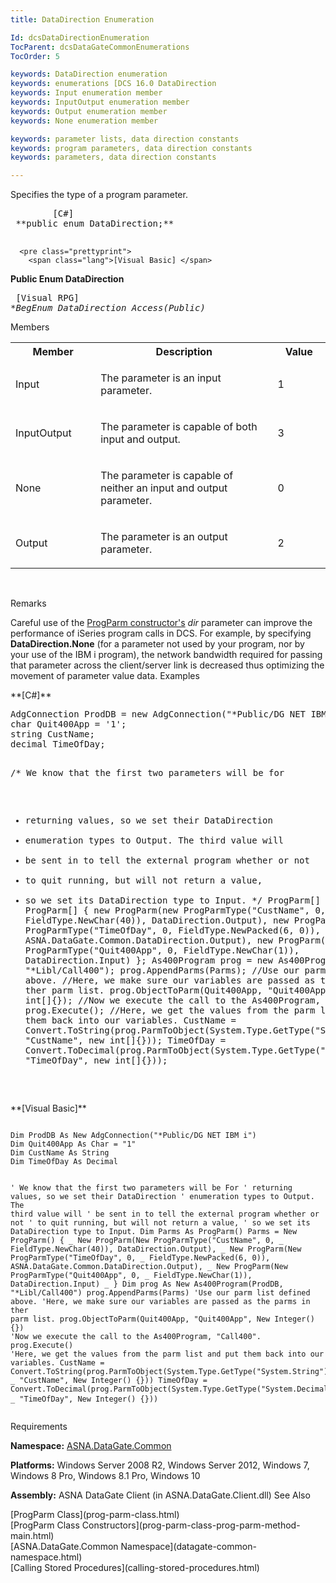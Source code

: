 ```yaml
---
title: DataDirection Enumeration

Id: dcsDataDirectionEnumeration
TocParent: dcsDataGateCommonEnumerations
TocOrder: 5

keywords: DataDirection enumeration
keywords: enumerations [DCS 16.0 DataDirection
keywords: Input enumeration member
keywords: InputOutput enumeration member
keywords: Output enumeration member
keywords: None enumeration member

keywords: parameter lists, data direction constants
keywords: program parameters, data direction constants
keywords: parameters, data direction constants

---
```


Specifies the type of a program parameter.
<pre class="prettyprint">
        <span class="lang">[C#]</span>
 **public enum DataDirection;** 
      </pre>
      <pre class="prettyprint">
        <span class="lang">[Visual Basic] </span>
 **Public Enum DataDirection** 
      </pre>
      <pre class="prettyprint">
        <span class="lang">[Visual RPG]</span>
 **BegEnum DataDirection Access(*Public)** 
      </pre>

Members

<table class="dtTABLE" id="Table3" cellspacing="0">
          <col span="1" width="10%" style="FONT-WEIGHT: bold" />
          <col span="1" width="35%" />
          <col span="1" width="8%" />
          <tr>
            <th colspan="1" rowspan="1">
							Member</th>
            <th colspan="1" rowspan="1">
							Description</th>
            <th colspan="1" rowspan="1">
							Value</th>
          </tr>
          <tr>
            <td colspan="1" rowspan="1">

Input
</td>
            <td colspan="1" rowspan="1">

The parameter is an input parameter.
</td>
            <td colspan="1" rowspan="1">

1
</td>
          </tr>
          <tr>
            <td colspan="1" rowspan="1">

InputOutput 
</td>
            <td colspan="1" rowspan="1">

The parameter is capable of both input and output.
</td>
            <td colspan="1" rowspan="1">

3
</td>
          </tr>
          <tr>
            <td colspan="1" rowspan="1">

None
</td>
            <td colspan="1" rowspan="1">

The parameter is capable of neither an input and output parameter. 
</td>
            <td colspan="1" rowspan="1">

0 
</td>
          </tr>
          <tr>
            <td colspan="1" rowspan="1">

Output 
</td>
            <td colspan="1" rowspan="1">

The parameter is an output parameter. 
</td>
            <td colspan="1" rowspan="1">

2 
</td>
          </tr>
</table>

<br />

Remarks

Careful use of the [ProgParm constructor's](prog-parm-class-prog-parm-method-main.html) *dir* parameter can improve the performance of iSeries program calls in DCS. For example, by specifying **DataDirection.None** (for a parameter not used by your program, nor by your use of the IBM i program), the network bandwidth required for passing that parameter across the client/server link is decreased thus optimizing the movement of parameter value data. 
Examples

<span class="lang">
 **[C#]** 
        </span>
      <pre>
AdgConnection ProdDB = new AdgConnection("*Public/DG NET IBM i");
char Quit400App = '1';
string CustName;
decimal TimeOfDay;

  /* We know that the first two parameters will be for
   * returning values, so we set their DataDirection
   * enumeration types to Output. The third value will
   * be sent in to tell the external program whether or not
   * to quit running, but will not return a value,
   * so we set its DataDirection type to Input. */
  ProgParm[] Parms = new ProgParm[]
  {
      new ProgParm(new ProgParmType("CustName", 0, 
          FieldType.NewChar(40)), DataDirection.Output),
      new ProgParm(new ProgParmType("TimeOfDay", 0, 
          FieldType.NewPacked(6, 0)), ASNA.DataGate.Common.DataDirection.Output),
      new ProgParm(new ProgParmType("Quit400App", 0, 
          FieldType.NewChar(1)), DataDirection.Input)
  };
  As400Program prog = new As400Program(ProdDB, "*Libl/Call400");
  prog.AppendParms(Parms); //Use our parm list defined above.
  //Here, we make sure our variables are passed as the parms in ther parm list.
  prog.ObjectToParm(Quit400App, "Quit400App", new int[]{});
  //Now we execute the call to the As400Program, "Call400".
  prog.Execute();
  //Here, we get the values from the parm list and put them back into our variables.
  CustName = Convert.ToString(prog.ParmToObject(System.Type.GetType("System.String"), 
      "CustName", new int[]{}));
  TimeOfDay = Convert.ToDecimal(prog.ParmToObject(System.Type.GetType("System.Decimal"), 
      "TimeOfDay", new int[]{}));
</pre>
        <span class="lang">
 **[Visual Basic]** 
        </span>
      <pre class="prettyprint"><code class="language-vbnet">
Dim ProdDB As New AdgConnection("*Public/DG NET IBM i")
Dim Quit400App As Char = "1"
Dim CustName As String
Dim TimeOfDay As Decimal

  ' We know that the first two parameters will be For
  ' returning values, so we set their DataDirection
  ' enumeration types to Output. The third value will
  ' be sent in to tell the external program whether or not
  ' to quit running, but will not return a value,
  ' so we set its DataDirection type to Input. 
Dim Parms As ProgParm()
Parms = New ProgParm() { _
  New ProgParm(New ProgParmType("CustName", 0, _
      FieldType.NewChar(40)), DataDirection.Output), _
  New ProgParm(New ProgParmType("TimeOfDay", 0, _
      FieldType.NewPacked(6, 0)), ASNA.DataGate.Common.DataDirection.Output), _
  New ProgParm(New ProgParmType("Quit400App", 0, _
      FieldType.NewChar(1)), DataDirection.Input) _
  }
Dim prog As New As400Program(ProdDB, "*Libl/Call400")
prog.AppendParms(Parms) 'Use our parm list defined above.
'Here, we make sure our variables are passed as the parms in ther parm list.
prog.ObjectToParm(Quit400App, "Quit400App", New Integer() {})
'Now we execute the call to the As400Program, "Call400".
prog.Execute()
'Here, we get the values from the parm list and put them back into our variables.
CustName = Convert.ToString(prog.ParmToObject(System.Type.GetType("System.String"), _
    "CustName", New Integer() {}))
TimeOfDay = Convert.ToDecimal(prog.ParmToObject(System.Type.GetType("System.Decimal"), _
    "TimeOfDay", New Integer() {}))</code>
</pre>

Requirements

**Namespace:** [ASNA.DataGate.Common](datagate-common-namespace.html) 

**Platforms:** Windows Server 2008 R2, Windows Server 2012, Windows 7, Windows 8 Pro, Windows 8.1 Pro, Windows 10

**Assembly:** ASNA DataGate Client (in ASNA.DataGate.Client.dll)
See Also

<dl />
      [ProgParm Class](prog-parm-class.html)
      <br />
      [ProgParm Class Constructors](prog-parm-class-prog-parm-method-main.html)
      <br />
      [ASNA.DataGate.Common Namespace](datagate-common-namespace.html)
      <br />
      [Calling Stored Procedures](calling-stored-procedures.html)

